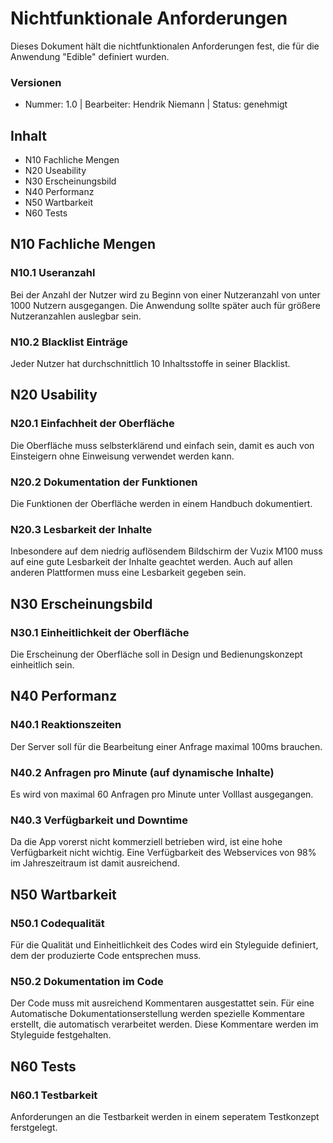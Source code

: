 # Nichtfunktionale Anforderungen

Dieses Dokument hält die nichtfunktionalen Anforderungen fest, die für die Anwendung "Edible"  definiert wurden.

### Versionen

* Nummer: 1.0 | Bearbeiter: Hendrik Niemann | Status: genehmigt

## Inhalt
* N10 Fachliche Mengen
* N20 Useability
* N30 Erscheinungsbild
* N40 Performanz
* N50 Wartbarkeit
* N60 Tests

## N10 Fachliche Mengen

### N10.1 Useranzahl
Bei der Anzahl der Nutzer wird zu Beginn von einer Nutzeranzahl von unter 1000 Nutzern ausgegangen. Die Anwendung sollte später auch für größere Nutzeranzahlen auslegbar sein.

### N10.2 Blacklist Einträge
Jeder Nutzer hat durchschnittlich 10 Inhaltsstoffe in seiner Blacklist.

## N20 Usability

### N20.1 Einfachheit der Oberfläche
Die Oberfläche muss selbsterklärend und einfach sein, damit es auch von Einsteigern ohne Einweisung verwendet werden kann.

### N20.2 Dokumentation der Funktionen
Die Funktionen der Oberfläche werden in einem Handbuch dokumentiert.

### N20.3 Lesbarkeit der Inhalte
Inbesondere auf dem niedrig auflösendem Bildschirm der Vuzix M100 muss auf eine gute Lesbarkeit der Inhalte geachtet werden. Auch auf allen anderen Plattformen muss eine Lesbarkeit gegeben sein.

## N30 Erscheinungsbild

### N30.1 Einheitlichkeit der Oberfläche
Die Erscheinung der Oberfläche soll in Design und Bedienungskonzept einheitlich sein.

## N40 Performanz

### N40.1 Reaktionszeiten
Der Server soll für die Bearbeitung einer Anfrage maximal 100ms brauchen.

### N40.2 Anfragen pro Minute (auf dynamische Inhalte)
Es wird von maximal 60 Anfragen pro Minute unter Volllast ausgegangen.

### N40.3 Verfügbarkeit und Downtime
Da die App vorerst nicht kommerziell betrieben wird, ist eine hohe Verfügbarkeit nicht wichtig. Eine Verfügbarkeit des Webservices von 98% im Jahreszeitraum ist damit ausreichend.

## N50 Wartbarkeit

### N50.1 Codequalität
Für die Qualität und Einheitlichkeit des Codes wird ein Styleguide definiert, dem der produzierte Code entsprechen muss.

### N50.2 Dokumentation im Code
Der Code muss mit ausreichend Kommentaren ausgestattet sein. Für eine Automatische Dokumentationserstellung werden spezielle Kommentare erstellt, die automatisch verarbeitet werden. Diese Kommentare werden im Styleguide festgehalten.

## N60 Tests

### N60.1 Testbarkeit
Anforderungen an die Testbarkeit werden in einem seperatem Testkonzept ferstgelegt.
